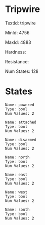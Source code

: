 # Tripwire

TextId: tripwire

MinId: 4756

MaxId: 4883

Hardness: 

Resistance: 


Num States: 128

# States
```
Name: powered
Type: bool
Num Values: 2

Name: attached
Type: bool
Num Values: 2

Name: disarmed
Type: bool
Num Values: 2

Name: north
Type: bool
Num Values: 2

Name: east
Type: bool
Num Values: 2

Name: west
Type: bool
Num Values: 2

Name: south
Type: bool
Num Values: 2
```